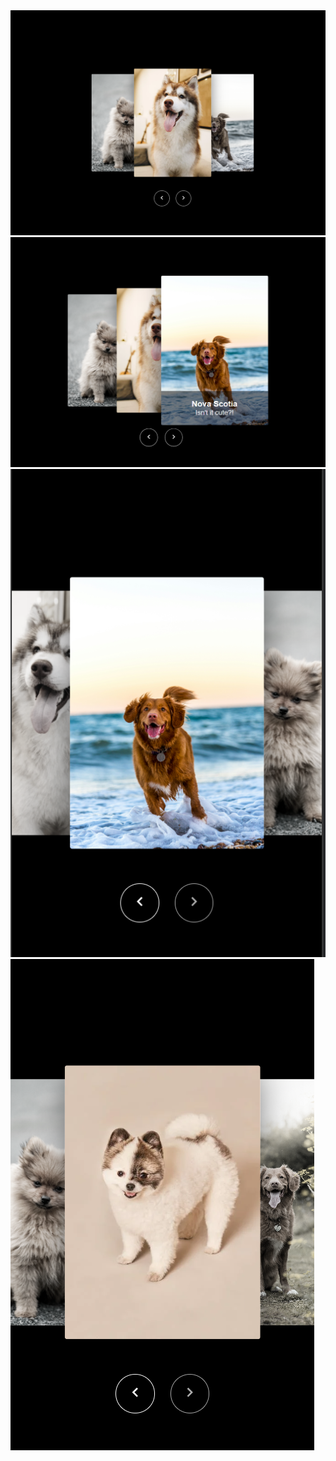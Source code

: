 <img src="/Image/Readme.png">
<img src="/Image/Readme (2).png">
<img src="/Image/Readme (3).png">
<img src="/Image/Readme (4).png">